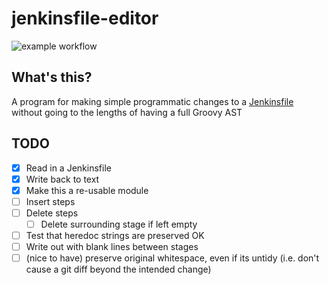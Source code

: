 # jenkinsfile-editor

![example workflow](https://github.com/james-stocks/jenkinsfile-editor/actions/workflows/ci.yaml/badge.svg)

## What's this?

A program for making simple programmatic changes to a [Jenkinsfile](https://www.jenkins.io/doc/book/pipeline/jenkinsfile/) without going to the lengths of having a full Groovy AST

## TODO

- [X] Read in a Jenkinsfile
- [X] Write back to text
- [X] Make this a re-usable module
- [ ] Insert steps
- [ ] Delete steps
  - [ ] Delete surrounding stage if left empty
- [ ] Test that heredoc strings are preserved OK
- [ ] Write out with blank lines between stages
- [ ] (nice to have) preserve original whitespace, even if its untidy (i.e. don't cause a git diff beyond the intended change)